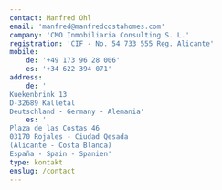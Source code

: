 ```yaml
---
contact: Manfred Ohl
email: 'manfred@manfredcostahomes.com'
company: 'CMO Inmobiliaria Consulting S. L.'
registration: 'CIF - No. 54 733 555 Reg. Alicante'
mobile:
    de: '+49 173 96 28 006'
    es: '+34 622 394 071'
address:
    de: ' 
Kuekenbrink 13
D-32689 Kalletal
Deutschland - Germany - Alemania'
    es: '
Plaza de las Costas 46
03170 Rojales - Ciudad Qesada
(Alicante - Costa Blanca)
España - Spain - Spanien'
type: kontakt
enslug: /contact
---
```

